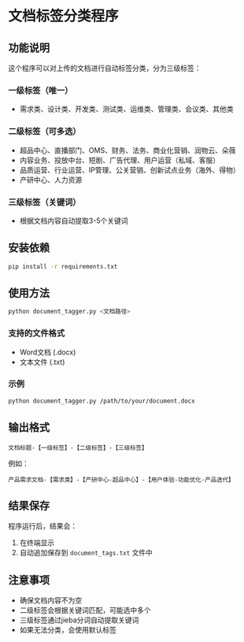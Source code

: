 # 文档标签分类程序

## 功能说明

这个程序可以对上传的文档进行自动标签分类，分为三级标签：

### 一级标签（唯一）
- 需求类、设计类、开发类、测试类、运维类、管理类、会议类、其他类

### 二级标签（可多选）
- 超品中心、直播部门、OMS、财务、法务、商业化营销、润物云、朵薇
- 内容业务、投放中台、短剧、广告代理、用户运营（私域、客服）
- 品质运营、行业运营、IP管理、公关营销、创新试点业务（海外、得物）
- 产研中心、人力资源

### 三级标签（关键词）
- 根据文档内容自动提取3-5个关键词

## 安装依赖

```bash
pip install -r requirements.txt
```

## 使用方法

```bash
python document_tagger.py <文档路径>
```

### 支持的文件格式
- Word文档 (.docx)
- 文本文件 (.txt)

### 示例

```bash
python document_tagger.py /path/to/your/document.docx
```

## 输出格式

```
文档标题-【一级标签】-【二级标签】-【三级标签】
```

例如：
```
产品需求文档-【需求类】-【产研中心-超品中心】-【用户体验-功能优化-产品迭代】
```

## 结果保存

程序运行后，结果会：
1. 在终端显示
2. 自动追加保存到 `document_tags.txt` 文件中

## 注意事项

- 确保文档内容不为空
- 二级标签会根据关键词匹配，可能选中多个
- 三级标签通过jieba分词自动提取关键词
- 如果无法分类，会使用默认标签